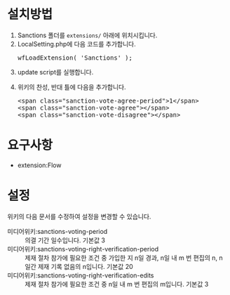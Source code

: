 <h1> 설치방법 </h1>
<ol>
    <li>Sanctions 폴더를 <code>extensions/</code> 아래에 위치시킵니다.</li>
    <li>
        LocalSetting.php에 다음 코드를 추가합니다.
        <pre>wfLoadExtension( 'Sanctions' );</pre>
    </li>
    <li>update script를 실행합니다.</li>
    <li>
        <p>위키의 찬성, 반대 틀에 다음을 추가합니다.</p>
        <pre>&lt;span class="sanction-vote-agree-period">1&lt;/span>
&lt;span class="sanction-vote-agree">&lt;/span>
&lt;span class="sanction-vote-disagree">&lt;/span></pre>
    </li>
</ol>
<h1>요구사항</h1>
<ul>
    <li>extension:Flow</li>
</ul>
<h1>설정</h1>
<p>위키의 다음 문서를 수정하여 설정을 변경할 수 있습니다.
<dl>
    <di>미디어위키:sanctions-voting-period</di><dd>의결 기간 일수입니다. 기본값 3</dd>
    <di>미디어위키:sanctions-voting-right-verification-period</di><dd>제재 절차 참가에 필요한 조건 중 가입한 지 n일 경과, n일 내 m 번 편집의 n, n일간 제재 기록 없음의 n입니다. 기본값 20</dd>
    <di>미디어위키:sanctions-voting-right-verification-edits</di><dd>제재 절차 참가에 필요한 조건 중 n일 내 m 번 편집의 m입니다. 기본값 3</dd>
</dl>
